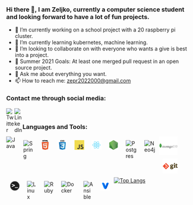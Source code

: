 ### Hi there 👋, I am Zeljko, currently a computer science student and looking forward to have a lot of fun projects.


- 🔭 I’m currently working on a school project with a 20 raspberry pi cluster.
- 🌱 I’m currently learning kubernetes, machine learning.
- 👯 I’m looking to collaborate on with everyone who wants a give is best into a project.
- 🥅 Summer 2021 Goals: At least one merged pull request in an open source project.
- 💬 Ask me about everything you want.
- 📫 How to reach me: zepr2022000@gmail.com

### Contact me through social media:

[<img align="left" alt="Twitter" width="22px" src="https://cdn.jsdelivr.net/npm/simple-icons@v3/icons/twitter.svg" />](https://twitter.com/ZeljkoPredjesk1)
[<img align="left" alt="LinkedIn" width="22px" src="https://cdn.jsdelivr.net/npm/simple-icons@v3/icons/linkedin.svg" />](https://www.linkedin.com/in/zeljko-predjeskovic-19a896211/)

<br />

### Languages and Tools:

<img align="left" alt="Java" width="26px" style="margin-right:10px" src="https://upload.wikimedia.org/wikipedia/en/thumb/3/30/Java_programming_language_logo.svg/300px-Java_programming_language_logo.svg.png" />

<img align="left"  alt="Spring" width="26px" style="margin:10px" src="https://camo.githubusercontent.com/b7d5127f22e7ca0e25ecc6ee74b15ed410cd2e185d3b7550d45a254188ad8981/68747470733a2f2f63646e2e776f726c64766563746f726c6f676f2e636f6d2f6c6f676f732f737072696e672d332e737667" />

<img align="left" alt="HTML5" width="26px" style="margin:10px" src="https://raw.githubusercontent.com/github/explore/80688e429a7d4ef2fca1e82350fe8e3517d3494d/topics/html/html.png" />

<img align="left" alt="CSS3" width="26px" style="margin:10px" src="https://raw.githubusercontent.com/github/explore/80688e429a7d4ef2fca1e82350fe8e3517d3494d/topics/css/css.png" />

<img align="left" alt="JavaScript" style="margin:10px" width="26px" src="https://raw.githubusercontent.com/github/explore/80688e429a7d4ef2fca1e82350fe8e3517d3494d/topics/javascript/javascript.png" />

<img align="left" alt="React" width="26px" style="margin:10px" src="https://raw.githubusercontent.com/github/explore/80688e429a7d4ef2fca1e82350fe8e3517d3494d/topics/react/react.png" />

<img align="left" alt="Node.js" width="26px" style="margin:10px" src="https://raw.githubusercontent.com/github/explore/80688e429a7d4ef2fca1e82350fe8e3517d3494d/topics/nodejs/nodejs.png" />

<img align="left" alt="Postgres" width="30px" style="margin:10px" src="https://avatars.githubusercontent.com/u/177543?s=280&v=4" />

<img align="left" alt="Neo4j" width="30px" style="margin:10px" src="https://user-images.githubusercontent.com/44953551/123688289-1cfa0f80-d852-11eb-9763-2fea55fcf764.png" />

<img align="left" alt="MongoDB" width="50px" src="https://raw.githubusercontent.com/github/explore/80688e429a7d4ef2fca1e82350fe8e3517d3494d/topics/mongodb/mongodb.png" />

<img align="left" alt="Git" width="40px" style="margin:10px" src="https://raw.githubusercontent.com/github/explore/80688e429a7d4ef2fca1e82350fe8e3517d3494d/topics/git/git.png" />

<img align="left" alt="Terminal" width="26px" style="margin:10px" src="https://raw.githubusercontent.com/github/explore/80688e429a7d4ef2fca1e82350fe8e3517d3494d/topics/terminal/terminal.png" />

<img align="left" alt="Linux" width="26px" style="margin:10px" src="https://upload.wikimedia.org/wikipedia/commons/thumb/3/35/Tux.svg/1200px-Tux.svg.png" />

<img align="left" alt="Ruby" width="26px" style="margin:10px" src="https://avatars.githubusercontent.com/u/210414?s=280&v=4" />

<img align="left" alt="Docker" width="40px" style="margin:10px" src="https://raw.githubusercontent.com/lordbasex/docker/master/docker-logo.png" />

<img align="left" alt="Ansible" width="26px" style="margin:10px" src="https://upload.wikimedia.org/wikipedia/commons/thumb/2/24/Ansible_logo.svg/1664px-Ansible_logo.svg.png" />

<img align="left" alt="Vagrant" width="26px" style="margin:10px" src="https://raw.githubusercontent.com/github/explore/80688e429a7d4ef2fca1e82350fe8e3517d3494d/topics/vagrant/vagrant.png" />

<br/>
<br/>
<br/>
<br/>

[![Top Langs](https://github-readme-stats.vercel.app/api/top-langs/?username=Zeljko-Predjeskovic&layout=compact)](https://github.com/anuraghazra/github-readme-stats)
